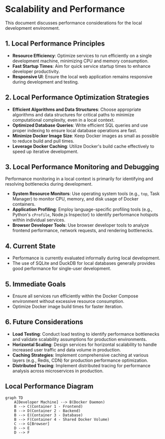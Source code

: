 # Scalability and Performance

This document discusses performance considerations for the local development environment.

## 1. Local Performance Principles

- **Resource Efficiency**: Optimize services to run efficiently on a single development machine, minimizing CPU and memory consumption.
- **Fast Startup Times**: Aim for quick service startup times to enhance developer productivity.
- **Responsive UI**: Ensure the local web application remains responsive during development and testing.

## 2. Local Performance Optimization Strategies

- **Efficient Algorithms and Data Structures**: Choose appropriate algorithms and data structures for critical paths to minimize computational complexity, even in a local context.
- **Optimized Database Queries**: Write efficient SQL queries and use proper indexing to ensure local database operations are fast.
- **Minimize Docker Image Size**: Keep Docker images as small as possible to reduce build and pull times.
- **Leverage Docker Caching**: Utilize Docker's build cache effectively to speed up iterative development.

## 3. Local Performance Monitoring and Debugging

Performance monitoring in a local context is primarily for identifying and resolving bottlenecks during development.

- **System Resource Monitors**: Use operating system tools (e.g., `top`, Task Manager) to monitor CPU, memory, and disk usage of Docker containers.
- **Application Profiling**: Employ language-specific profiling tools (e.g., Python's `cProfile`, Node.js Inspector) to identify performance hotspots within individual services.
- **Browser Developer Tools**: Use browser developer tools to analyze frontend performance, network requests, and rendering bottlenecks.

## 4. Current State

- Performance is currently evaluated informally during local development.
- The use of SQLite and DuckDB for local databases generally provides good performance for single-user development.

## 5. Immediate Goals

- Ensure all services run efficiently within the Docker Compose environment without excessive resource consumption.
- Optimize Docker image build times for faster iteration.

## 6. Future Considerations

- **Load Testing**: Conduct load testing to identify performance bottlenecks and validate scalability assumptions for production environments.
- **Horizontal Scaling**: Design services for horizontal scalability to handle increased user traffic and data volume in production.
- **Caching Strategies**: Implement comprehensive caching at various layers (e.g., Redis, CDN) for production performance optimization.
- **Distributed Tracing**: Implement distributed tracing for performance analysis across microservices in production.

## Local Performance Diagram

```mermaid
graph TD
    A[Developer Machine] --> B(Docker Daemon)
    B --> C(Container 1 - Frontend)
    B --> D(Container 2 - Backend)
    B --> E(Container 3 - Database)
    B --> F(Container 4 - Shared Docker Volume)
    C --> G[Browser]
    D --> E
    D --> F
```
